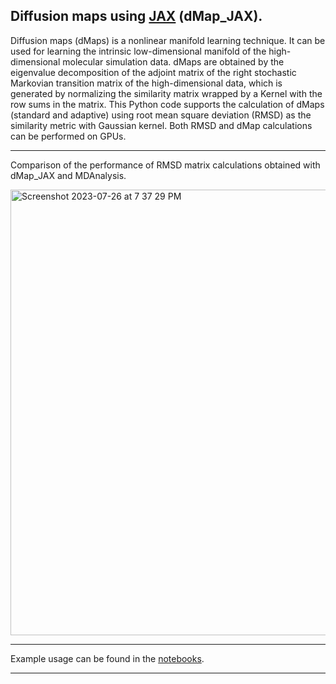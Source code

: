 Diffusion maps using [JAX](https://github.com/google/jax) (dMap_JAX).
--
Diffusion maps (dMaps) is a nonlinear manifold learning technique. It can be used for learning the intrinsic low-dimensional manifold of the high-dimensional molecular simulation data. dMaps are obtained by the eigenvalue decomposition of the adjoint matrix of the right stochastic Markovian transition matrix of the high-dimensional data, which is generated by normalizing the similarity matrix wrapped by a Kernel with the row sums in the matrix. This Python code supports the calculation of dMaps (standard and adaptive) using root mean square deviation (RMSD) as the similarity metric with Gaussian kernel. Both RMSD and dMap calculations can be performed on GPUs.

-----
Comparison of the performance of RMSD matrix calculations obtained with dMap_JAX and MDAnalysis.

<img width="713" alt="Screenshot 2023-07-26 at 7 37 29 PM" src="https://github.com/sivadasetty/dMap_JAX/assets/38693318/7d1e79c9-9bac-4fe2-886e-ca557e9fb470">

-----

Example usage can be found in the [notebooks](examples).


-----
